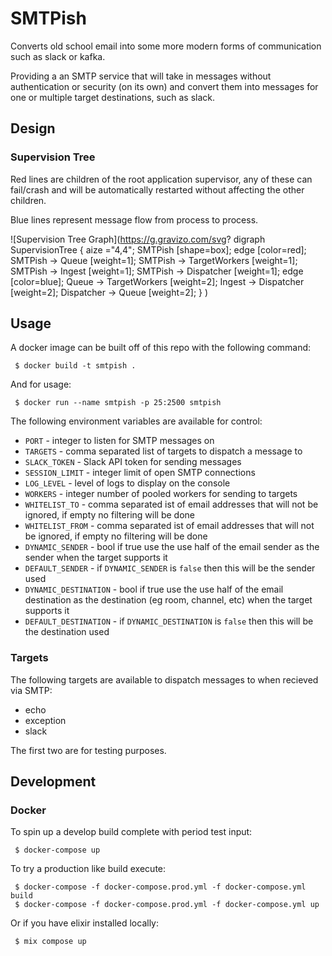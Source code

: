 # SMTPish

Converts old school email into some more modern forms of communication such as slack or kafka.

Providing a an SMTP service that will take in messages without authentication or security (on its own) and convert them into messages for one or multiple target destinations, such as slack.

## Design

### Supervision Tree

Red lines are children of the root application supervisor, any of these can fail/crash and will be automatically restarted without affecting the other children.

Blue lines represent message flow from process to process.

![Supervision Tree Graph](https://g.gravizo.com/svg?
  digraph SupervisionTree {
    aize ="4,4";
    SMTPish [shape=box];
    edge [color=red];
    SMTPish -> Queue [weight=1];
    SMTPish -> TargetWorkers [weight=1];
    SMTPish -> Ingest [weight=1];
    SMTPish -> Dispatcher [weight=1];
    edge [color=blue];
    Queue -> TargetWorkers [weight=2];
    Ingest -> Dispatcher [weight=2];
    Dispatcher -> Queue [weight=2];
  }
)

## Usage

A docker image can be built off of this repo with the following command:

```
 $ docker build -t smtpish .
```

And for usage:

```
 $ docker run --name smtpish -p 25:2500 smtpish
```

The following environment variables are available for control:

 - `PORT` - integer to listen for SMTP messages on
 - `TARGETS` - comma separated list of targets to dispatch a message to
 - `SLACK_TOKEN` - Slack API token for sending messages
 - `SESSION_LIMIT` - integer limit of open SMTP connections
 - `LOG_LEVEL` - level of logs to display on the console
 - `WORKERS` - integer number of pooled workers for sending to targets
 - `WHITELIST_TO` - comma separated ist of email addresses that will not be ignored, if empty no filtering will be done
 - `WHITELIST_FROM` - comma separated ist of email addresses that will not be ignored, if empty no filtering will be done
 - `DYNAMIC_SENDER` - bool if true use the use half of the email sender as the sender when the target supports it
 - `DEFAULT_SENDER` - if `DYNAMIC_SENDER` is `false` then this will be the sender used
 - `DYNAMIC_DESTINATION` - bool if true use the use half of the email destination as the destination (eg room, channel, etc) when the target supports it
 - `DEFAULT_DESTINATION` - if `DYNAMIC_DESTINATION` is `false` then this will be the destination used

### Targets

The following targets are available to dispatch messages to when recieved via SMTP:

 - echo
 - exception
 - slack

The first two are for testing purposes.

## Development

### Docker

To spin up a develop build complete with period test input:

```
 $ docker-compose up
```

To try a production like build execute:

```
 $ docker-compose -f docker-compose.prod.yml -f docker-compose.yml build
 $ docker-compose -f docker-compose.prod.yml -f docker-compose.yml up
```

Or if you have elixir installed locally:

```
 $ mix compose up
```
